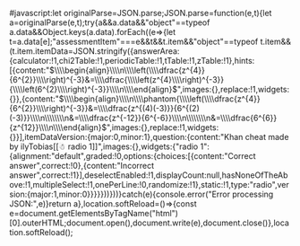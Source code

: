 #javascript:let originalParse=JSON.parse;JSON.parse=function(e,t){let a=originalParse(e,t);try{a&&a.data&&"object"==typeof a.data&&Object.keys(a.data).forEach((e=>{let t=a.data[e];"assessmentItem"===e&&t&&t.item&&"object"==typeof t.item&&(t.item.itemData=JSON.stringify({answerArea:{calculator:!1,chi2Table:!1,periodicTable:!1,tTable:!1,zTable:!1},hints:[{content:"$\\\\begin{align}\\\\n\\\\left(\\\\dfrac{z^{4}}{6^{2}}\\\\right)^{-3}&=\\\\dfrac{\\\\left(z^{4}\\\\right)^{-3}}{\\\\left(6^{2}\\\\right)^{-3}}\\\\n\\\\end{align}$",images:{},replace:!1,widgets:{}},{content:"$\\\\begin{align}\\\\n\\\\phantom{\\\\left(\\\\dfrac{z^{4}}{6^{2}}\\\\right)^{-3}}&=\\\\dfrac{z^{(4)(-3)}}{6^{(2)(-3)}}\\\\n\\\\\\\\n&=\\\\dfrac{z^{-12}}{6^{-6}}\\\\n\\\\\\\\n&=\\\\dfrac{6^{6}}{z^{12}}\\\\n\\\\end{align}$",images:{},replace:!1,widgets:{}}],itemDataVersion:{major:0,minor:1},question:{content:"Khan cheat made by ilyTobias[[☃ radio 1]]",images:{},widgets:{"radio 1":{alignment:"default",graded:!0,options:{choices:[{content:"Correct answer",correct:!0},{content:"Incorrect answer",correct:!1}],deselectEnabled:!1,displayCount:null,hasNoneOfTheAbove:!1,multipleSelect:!1,onePerLine:!0,randomize:!1},static:!1,type:"radio",version:{major:1,minor:0}}}}}))}))}catch(e){console.error("Error processing JSON:",e)}return a},location.softReload=()=>{const e=document.getElementsByTagName("html")[0].outerHTML;document.open(),document.write(e),document.close()},location.softReload();
